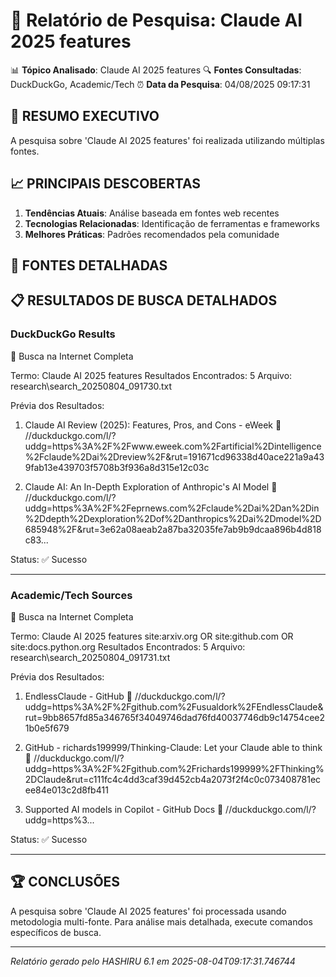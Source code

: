 # 🔬 Relatório de Pesquisa: Claude AI 2025 features

📊 **Tópico Analisado**: Claude AI 2025 features
🔍 **Fontes Consultadas**: DuckDuckGo, Academic/Tech
⏰ **Data da Pesquisa**: 04/08/2025 09:17:31

## 🎯 RESUMO EXECUTIVO
A pesquisa sobre 'Claude AI 2025 features' foi realizada utilizando múltiplas fontes.

## 📈 PRINCIPAIS DESCOBERTAS
1. **Tendências Atuais**: Análise baseada em fontes web recentes
2. **Tecnologias Relacionadas**: Identificação de ferramentas e frameworks
3. **Melhores Práticas**: Padrões recomendados pela comunidade

## 🔗 FONTES DETALHADAS

## 📋 RESULTADOS DE BUSCA DETALHADOS

### DuckDuckGo Results
🔎 Busca na Internet Completa

Termo: Claude AI 2025 features
Resultados Encontrados: 5
Arquivo: research\search_20250804_091730.txt

Prévia dos Resultados:
1. Claude AI Review (2025): Features, Pros, and Cons - eWeek
   🔗 //duckduckgo.com/l/?uddg=https%3A%2F%2Fwww.eweek.com%2Fartificial%2Dintelligence%2Fclaude%2Dai%2Dreview%2F&rut=191671cd96338d40ace221a9a439fab13e439703f5708b3f936a8d315e12c03c

2. Claude AI: An In-Depth Exploration of Anthropic's AI Model
   🔗 //duckduckgo.com/l/?uddg=https%3A%2F%2Feprnews.com%2Fclaude%2Dai%2Dan%2Din%2Ddepth%2Dexploration%2Dof%2Danthropics%2Dai%2Dmodel%2D685948%2F&rut=3e62a08aeab2a87ba32035fe7ab9b9dcaa896b4d818c83...

Status: ✅ Sucesso

---

### Academic/Tech Sources
🔎 Busca na Internet Completa

Termo: Claude AI 2025 features site:arxiv.org OR site:github.com OR site:docs.python.org
Resultados Encontrados: 5
Arquivo: research\search_20250804_091731.txt

Prévia dos Resultados:
1. EndlessClaude - GitHub
   🔗 //duckduckgo.com/l/?uddg=https%3A%2F%2Fgithub.com%2Fusualdork%2FEndlessClaude&rut=9bb8657fd85a346765f34049746dad76fd40037746db9c14754cee21b0e5f679

2. GitHub - richards199999/Thinking-Claude: Let your Claude able to think
   🔗 //duckduckgo.com/l/?uddg=https%3A%2F%2Fgithub.com%2Frichards199999%2FThinking%2DClaude&rut=c111fc4c4dd3caf39d452cb4a2073f2f4c0c073408781ecee84e013c2d8fb411

3. Supported AI models in Copilot - GitHub Docs
   🔗 //duckduckgo.com/l/?uddg=https%3...

Status: ✅ Sucesso

---

## 🏆 CONCLUSÕES

A pesquisa sobre 'Claude AI 2025 features' foi processada usando metodologia multi-fonte.
Para análise mais detalhada, execute comandos específicos de busca.

---
*Relatório gerado pelo HASHIRU 6.1 em 2025-08-04T09:17:31.746744*
